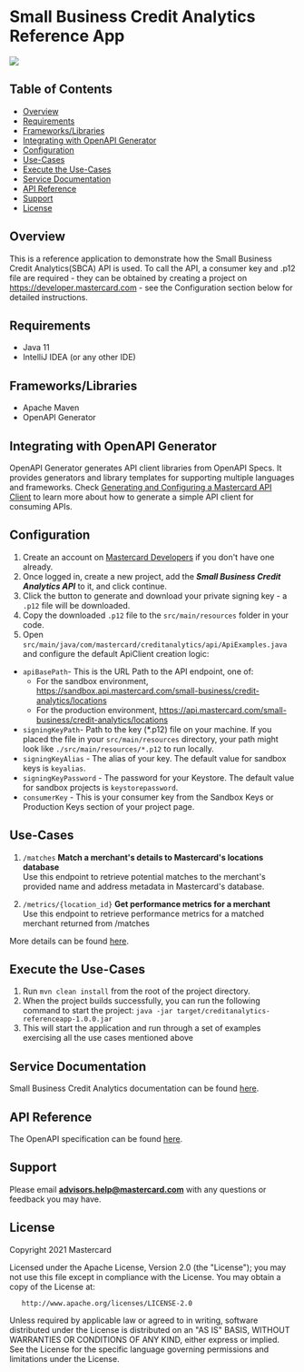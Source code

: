 # Small Business Credit Analytics Reference App

[![](https://img.shields.io/badge/License-Apache%202.0-blue.svg)](https://www.apache.org/licenses/LICENSE-2.0.txt)


## Table of Contents
- [Overview](#overview)
- [Requirements](#requirements)
- [Frameworks/Libraries](#frameworks)
- [Integrating with OpenAPI Generator](#OpenAPI_Generator)
- [Configuration](#configuration)
- [Use-Cases](#use-cases)
- [Execute the Use-Cases](#execute-the-use-cases)
- [Service Documentation](#documentation)
- [API Reference](#api-reference)
- [Support](#support)
- [License](#license)

## Overview  <a name="overview"></a>
This is a reference application to demonstrate how the Small Business Credit Analytics(SBCA) API is used.
To call the API, a consumer key and .p12 file are required - they can be obtained by creating a project
on https://developer.mastercard.com - see the Configuration section below for detailed instructions.

## Requirements  <a name="requirements"></a>

- Java 11
- IntelliJ IDEA (or any other IDE)

## Frameworks/Libraries <a name="frameworks"></a>
- Apache Maven
- OpenAPI Generator

## Integrating with OpenAPI Generator <a name="OpenAPI_Generator"></a>

OpenAPI Generator generates API client libraries from OpenAPI Specs. It provides generators and library templates for supporting multiple languages and frameworks.
Check [Generating and Configuring a Mastercard API Client](https://developer.mastercard.com/platform/documentation/security-and-authentication/generating-and-configuring-a-mastercard-api-client/) to learn more about how to generate a simple API client for consuming APIs.

## Configuration <a name="configuration"></a>
1. Create an account on [Mastercard Developers](https://developer.mastercard.com/) if you don't have one already.
2. Once logged in, create a new project, add the ***Small Business Credit Analytics API*** to it, and click continue.
3. Click the button to generate and download your private signing key - a ```.p12``` file will be downloaded.
5. Copy the downloaded ```.p12``` file to the ```src/main/resources``` folder in your code.
6. Open ```src/main/java/com/mastercard/creditanalytics/api/ApiExamples.java``` and configure the default ApiClient creation logic:
  - ```apiBasePath```- This is the URL Path to the API endpoint, one of:
    - For the sandbox environment, https://sandbox.api.mastercard.com/small-business/credit-analytics/locations
    - For the production environment, https://api.mastercard.com/small-business/credit-analytics/locations
  - ```signingKeyPath```- Path to the key (*.p12) file on your machine. If you placed the file in your `src/main/resources` directory, your path might look like `./src/main/resources/*.p12` to run locally.
  - ```signingKeyAlias``` - The alias of your key. The default value for sandbox keys is ```keyalias```.
  - ```signingKeyPassword``` -  The password for your Keystore. The default value for sandbox projects is ```keystorepassword```.
  - ```consumerKey``` - This is your consumer key from the Sandbox Keys or Production Keys section of your project page.

## Use-Cases <a name="use-cases"></a>
1. `/matches` **Match a merchant's details to Mastercard's locations database** <br/>
   Use this endpoint to retrieve potential matches to the merchant's provided name and address metadata in Mastercard's database.

2. `/metrics/{location_id}` **Get performance metrics for a merchant** <br/>
   Use this endpoint to retrieve performance metrics for a matched merchant returned from /matches

More details can be found [here](https://developer.mastercard.com/small-business-credit-analytics/documentation/use-cases).


## Execute the Use-Cases   <a name="execute-the-use-cases"></a>
1. Run ```mvn clean install``` from the root of the project directory.
2. When the project builds successfully, you can run the following command to start the project: `java -jar target/creditanalytics-referenceapp-1.0.0.jar`
3. This will start the application and run through a set of examples exercising all the use cases mentioned above

## Service Documentation <a name="documentation"></a>

Small Business Credit Analytics documentation can be found [here](https://developer.mastercard.com/small-business-credit-analytics/documentation/).


## API Reference <a name="api-reference"></a>
The OpenAPI specification can be found [here](https://developer.mastercard.com/small-business-credit-analytics/documentation/api-reference/).

## Support <a name="support"></a>
Please email **advisors.help@mastercard.com** with any questions or feedback you may have.

## License <a name="license"></a>
<p>Copyright 2021 Mastercard</p>
<p>Licensed under the Apache License, Version 2.0 (the "License"); you may not use this file except in compliance with
the License. You may obtain a copy of the License at:</p>
<pre><code>   http://www.apache.org/licenses/LICENSE-2.0
</code></pre>
<p>Unless required by applicable law or agreed to in writing, software distributed under the License is distributed on
an "AS IS" BASIS, WITHOUT WARRANTIES OR CONDITIONS OF ANY KIND, either express or implied. See the License for the
specific language governing permissions and limitations under the License.</p>
